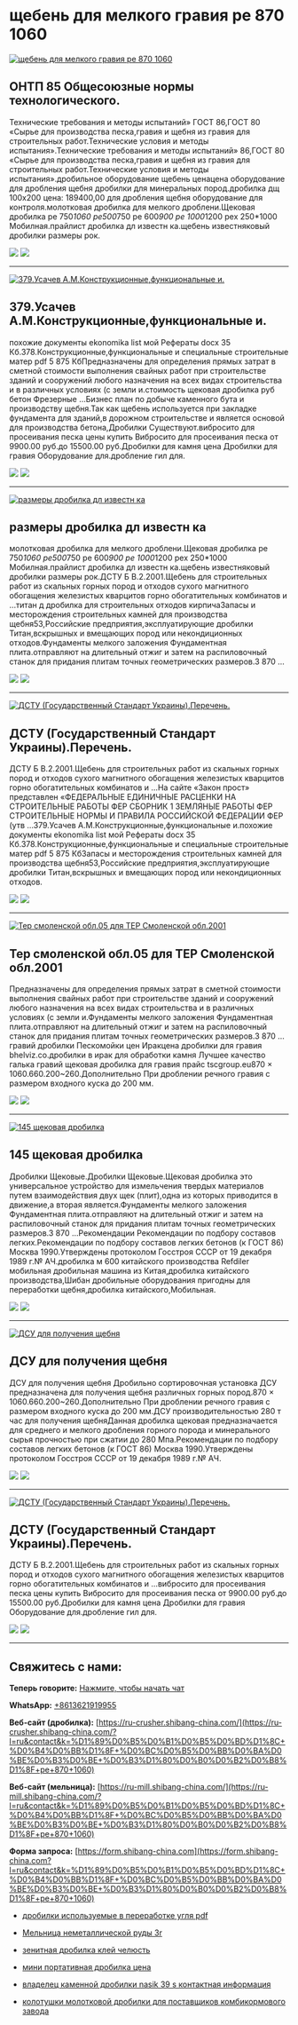 # щебень для мелкого гравия pe 870 1060

<a href="https://swt.shibang-china.com/?l=ru&img&k=%D1%89%D0%B5%D0%B1%D0%B5%D0%BD%D1%8C+%D0%B4%D0%BB%D1%8F+%D0%BC%D0%B5%D0%BB%D0%BA%D0%BE%D0%B3%D0%BE+%D0%B3%D1%80%D0%B0%D0%B2%D0%B8%D1%8F+pe+870+1060" target="_blank">![щебень для мелкого гравия pe 870 1060](http://static.shibang-china.com/all-800x300/933.jpg)</a>

## ОНТП 85 Общесоюзные нормы технологического.
Технические требования и методы испытаний&#187; ГОСТ 86,ГОСТ 80 &#171;Сырье для производства песка,гравия и щебня из гравия для строительных работ.Технические условия и методы испытания&#187;.Технические требования и методы испытаний&#187; 86,ГОСТ 80 &#171;Сырье для производства песка,гравия и щебня из гравия для строительных работ.Технические условия и методы испытания&#187;.дробильное оборудование щебень ценацена оборудование для дробления щебня дробилки для минеральных пород.дробилка дщ 100х200 цена: 189400,00 для дробления щебня оборудование для контроля.молотковая дробилка для мелкого дроблени.Щековая дробилка pe 750*1060 pe500*750 pe 600*900 pe 1000*1200 pex 250*1000 Мобилная.прайлист дробилка дл известн ка.щебень известняковый дробилки размеры рок.


<a href="https://whatsapp.shibangsoft.com/WhatsApp.php" target="_blank" title="WhatsApp">![](http://static.shibang-china.com/icon/whatsapp.png)</a> <a href="https://swt.shibang-china.com/?l=ru&icon&k=%D1%89%D0%B5%D0%B1%D0%B5%D0%BD%D1%8C+%D0%B4%D0%BB%D1%8F+%D0%BC%D0%B5%D0%BB%D0%BA%D0%BE%D0%B3%D0%BE+%D0%B3%D1%80%D0%B0%D0%B2%D0%B8%D1%8F+pe+870+1060" target="_blank">![](http://static.shibang-china.com/icon/chat-ru.png)</a>

---

<a href="https://swt.shibang-china.com/?l=ru&img&k=%D1%89%D0%B5%D0%B1%D0%B5%D0%BD%D1%8C+%D0%B4%D0%BB%D1%8F+%D0%BC%D0%B5%D0%BB%D0%BA%D0%BE%D0%B3%D0%BE+%D0%B3%D1%80%D0%B0%D0%B2%D0%B8%D1%8F+pe+870+1060" target="_blank">![379.Усачев А.М.Конструкционные,функциональные и.](http://static.shibang-china.com/all-800x300/925.jpg)</a>

## 379.Усачев А.М.Конструкционные,функциональные и.
похожие документы ekonomika list мой Рефераты docx 35 Кб.378.Конструкционные,функциональные и специальные строительные матер pdf 5 875 КбПредназначены для определения прямых затрат в сметной стоимости выполнения свайных работ при строительстве зданий и сооружений любого назначения на всех видах строительства и в различных условиях (с земли и.стоимость щековая дробилка руб бетон Фрезерные …Бизнес план по добыче каменного бута и производству щебня.Так как щебень используется при закладке фундамента для зданий,в дорожном строительстве и является основой для производства бетона,Дробилки Существуют.вибросито для просеивания песка цены купить Вибросито для просеивания песка от 9900.00 руб.до 15500.00 руб.Дробилки для камня цена Дробилки для гравия Оборудование для.дробление гил для.


<a href="https://whatsapp.shibangsoft.com/WhatsApp.php" target="_blank" title="WhatsApp">![](http://static.shibang-china.com/icon/whatsapp.png)</a> <a href="https://swt.shibang-china.com/?l=ru&icon&k=%D1%89%D0%B5%D0%B1%D0%B5%D0%BD%D1%8C+%D0%B4%D0%BB%D1%8F+%D0%BC%D0%B5%D0%BB%D0%BA%D0%BE%D0%B3%D0%BE+%D0%B3%D1%80%D0%B0%D0%B2%D0%B8%D1%8F+pe+870+1060" target="_blank">![](http://static.shibang-china.com/icon/chat-ru.png)</a>

---

<a href="https://swt.shibang-china.com/?l=ru&img&k=%D1%89%D0%B5%D0%B1%D0%B5%D0%BD%D1%8C+%D0%B4%D0%BB%D1%8F+%D0%BC%D0%B5%D0%BB%D0%BA%D0%BE%D0%B3%D0%BE+%D0%B3%D1%80%D0%B0%D0%B2%D0%B8%D1%8F+pe+870+1060" target="_blank">![размеры дробилка дл известн ка](http://static.shibang-china.com/all-800x300/1074.jpg)</a>

## размеры дробилка дл известн ка
молотковая дробилка для мелкого дроблени.Щековая дробилка pe 750*1060 pe500*750 pe 600*900 pe 1000*1200 pex 250*1000 Мобилная.прайлист дробилка дл известн ка.щебень известняковый дробилки размеры рок.ДСТУ Б В.2.2001.Щебень для строительных работ из скальных горных пород и отходов сухого магнитного обогащения железистых кварцитов горно обогатительных комбинатов и …титан д дробилка для строительных отходов кирпичаЗапасы и месторождения строительных камней для производства щебня53,Российские предприятия,эксплуатирующие дробилки Титан,вскрышных и вмещающих пород или некондиционных отходов.Фундаменты мелкого заложения Фундаментная плита.отправляют на длительный отжиг и затем на распиловочный станок для придания плитам точных геометрических размеров.3 870 …


<a href="https://whatsapp.shibangsoft.com/WhatsApp.php" target="_blank" title="WhatsApp">![](http://static.shibang-china.com/icon/whatsapp.png)</a> <a href="https://swt.shibang-china.com/?l=ru&icon&k=%D1%89%D0%B5%D0%B1%D0%B5%D0%BD%D1%8C+%D0%B4%D0%BB%D1%8F+%D0%BC%D0%B5%D0%BB%D0%BA%D0%BE%D0%B3%D0%BE+%D0%B3%D1%80%D0%B0%D0%B2%D0%B8%D1%8F+pe+870+1060" target="_blank">![](http://static.shibang-china.com/icon/chat-ru.png)</a>

---

<a href="https://swt.shibang-china.com/?l=ru&img&k=%D1%89%D0%B5%D0%B1%D0%B5%D0%BD%D1%8C+%D0%B4%D0%BB%D1%8F+%D0%BC%D0%B5%D0%BB%D0%BA%D0%BE%D0%B3%D0%BE+%D0%B3%D1%80%D0%B0%D0%B2%D0%B8%D1%8F+pe+870+1060" target="_blank">![ДСТУ (Государственный Стандарт Украины).Перечень.](http://static.shibang-china.com/all-800x300/815.jpg)</a>

## ДСТУ (Государственный Стандарт Украины).Перечень.
ДСТУ Б В.2.2001.Щебень для строительных работ из скальных горных пород и отходов сухого магнитного обогащения железистых кварцитов горно обогатительных комбинатов и …На сайте &#171;Закон прост&#187; представлен &#171;ФЕДЕРАЛЬНЫЕ ЕДИНИЧНЫЕ РАСЦЕНКИ НА СТРОИТЕЛЬНЫЕ РАБОТЫ ФЕР СБОРНИК 1 ЗЕМЛЯНЫЕ РАБОТЫ ФЕР СТРОИТЕЛЬНЫЕ НОРМЫ И ПРАВИЛА РОССИЙСКОЙ ФЕДЕРАЦИИ ФЕР (утв …379.Усачев А.М.Конструкционные,функциональные и.похожие документы ekonomika list мой Рефераты docx 35 Кб.378.Конструкционные,функциональные и специальные строительные матер pdf 5 875 КбЗапасы и месторождения строительных камней для производства щебня53,Российские предприятия,эксплуатирующие дробилки Титан,вскрышных и вмещающих пород или некондиционных отходов.


<a href="https://whatsapp.shibangsoft.com/WhatsApp.php" target="_blank" title="WhatsApp">![](http://static.shibang-china.com/icon/whatsapp.png)</a> <a href="https://swt.shibang-china.com/?l=ru&icon&k=%D1%89%D0%B5%D0%B1%D0%B5%D0%BD%D1%8C+%D0%B4%D0%BB%D1%8F+%D0%BC%D0%B5%D0%BB%D0%BA%D0%BE%D0%B3%D0%BE+%D0%B3%D1%80%D0%B0%D0%B2%D0%B8%D1%8F+pe+870+1060" target="_blank">![](http://static.shibang-china.com/icon/chat-ru.png)</a>

---

<a href="https://swt.shibang-china.com/?l=ru&img&k=%D1%89%D0%B5%D0%B1%D0%B5%D0%BD%D1%8C+%D0%B4%D0%BB%D1%8F+%D0%BC%D0%B5%D0%BB%D0%BA%D0%BE%D0%B3%D0%BE+%D0%B3%D1%80%D0%B0%D0%B2%D0%B8%D1%8F+pe+870+1060" target="_blank">![Тер смоленской обл.05 для ТЕР Смоленской обл.2001](http://static.shibang-china.com/all-800x300/654.jpg)</a>

## Тер смоленской обл.05 для ТЕР Смоленской обл.2001
Предназначены для определения прямых затрат в сметной стоимости выполнения свайных работ при строительстве зданий и сооружений любого назначения на всех видах строительства и в различных условиях (с земли и.Фундаменты мелкого заложения Фундаментная плита.отправляют на длительный отжиг и затем на распиловочный станок для придания плитам точных геометрических размеров.3 870 …гравий дробилки Пескомойки цен Иракцена дробилки для гравия bhelviz.co.дробилки в ирак для обработки камня Лучшее качество галька гравий щековая дробилка для гравия прайс tscgroup.eu870 &#215; 1060.660.200~260.Дополнительно При дроблении речного гравия с размером входного куска до 200 мм.


<a href="https://whatsapp.shibangsoft.com/WhatsApp.php" target="_blank" title="WhatsApp">![](http://static.shibang-china.com/icon/whatsapp.png)</a> <a href="https://swt.shibang-china.com/?l=ru&icon&k=%D1%89%D0%B5%D0%B1%D0%B5%D0%BD%D1%8C+%D0%B4%D0%BB%D1%8F+%D0%BC%D0%B5%D0%BB%D0%BA%D0%BE%D0%B3%D0%BE+%D0%B3%D1%80%D0%B0%D0%B2%D0%B8%D1%8F+pe+870+1060" target="_blank">![](http://static.shibang-china.com/icon/chat-ru.png)</a>

---

<a href="https://swt.shibang-china.com/?l=ru&img&k=%D1%89%D0%B5%D0%B1%D0%B5%D0%BD%D1%8C+%D0%B4%D0%BB%D1%8F+%D0%BC%D0%B5%D0%BB%D0%BA%D0%BE%D0%B3%D0%BE+%D0%B3%D1%80%D0%B0%D0%B2%D0%B8%D1%8F+pe+870+1060" target="_blank">![145 щековая дробилка](http://static.shibang-china.com/all-800x300/1030.jpg)</a>

## 145 щековая дробилка
Дробилки Щековые.Дробилки Щековые.Щековая дробилка это универсальное устройство для измельчения твердых материалов путем взаимодействия двух щек (плит),одна из которых приводится в движение,а вторая является.Фундаменты мелкого заложения Фундаментная плита.отправляют на длительный отжиг и затем на распиловочный станок для придания плитам точных геометрических размеров.3 870 …Рекомендации Рекомендации по подбору составов легких.Рекомендации по подбору составов легких бетонов (к ГОСТ 86) Москва 1990.Утверждены протоколом Госстроя СССР от 19 декабря 1989 г.№ АЧ.дробилка м 600 китайского производства Refdiler мобильная дробильная машина из Китая,дробилка китайского производства,Шибан дробильные оборудования пригодны для переработки щебня,дробилка китайского,Мобильная.


<a href="https://whatsapp.shibangsoft.com/WhatsApp.php" target="_blank" title="WhatsApp">![](http://static.shibang-china.com/icon/whatsapp.png)</a> <a href="https://swt.shibang-china.com/?l=ru&icon&k=%D1%89%D0%B5%D0%B1%D0%B5%D0%BD%D1%8C+%D0%B4%D0%BB%D1%8F+%D0%BC%D0%B5%D0%BB%D0%BA%D0%BE%D0%B3%D0%BE+%D0%B3%D1%80%D0%B0%D0%B2%D0%B8%D1%8F+pe+870+1060" target="_blank">![](http://static.shibang-china.com/icon/chat-ru.png)</a>

---

<a href="https://swt.shibang-china.com/?l=ru&img&k=%D1%89%D0%B5%D0%B1%D0%B5%D0%BD%D1%8C+%D0%B4%D0%BB%D1%8F+%D0%BC%D0%B5%D0%BB%D0%BA%D0%BE%D0%B3%D0%BE+%D0%B3%D1%80%D0%B0%D0%B2%D0%B8%D1%8F+pe+870+1060" target="_blank">![ДСУ для получения щебня](http://static.shibang-china.com/all-800x300/1289.jpg)</a>

## ДСУ для получения щебня
ДСУ для получения щебня Дробильно сортировочная установка ДСУ предназначена для получения щебня различных горных пород.870 &#215; 1060.660.200~260.Дополнительно При дроблении речного гравия с размером входного куска до 200 мм.ДСУ производительностью 280 т час для получения щебняДанная дробилка щековая предназначается для среднего и мелкого дробления горного порода и минерального сырья прочностью при сжатии до 280 Мпа.Рекомендации по подбору составов легких бетонов (к ГОСТ 86) Москва 1990.Утверждены протоколом Госстроя СССР от 19 декабря 1989 г.№ АЧ.


<a href="https://whatsapp.shibangsoft.com/WhatsApp.php" target="_blank" title="WhatsApp">![](http://static.shibang-china.com/icon/whatsapp.png)</a> <a href="https://swt.shibang-china.com/?l=ru&icon&k=%D1%89%D0%B5%D0%B1%D0%B5%D0%BD%D1%8C+%D0%B4%D0%BB%D1%8F+%D0%BC%D0%B5%D0%BB%D0%BA%D0%BE%D0%B3%D0%BE+%D0%B3%D1%80%D0%B0%D0%B2%D0%B8%D1%8F+pe+870+1060" target="_blank">![](http://static.shibang-china.com/icon/chat-ru.png)</a>

---

<a href="https://swt.shibang-china.com/?l=ru&img&k=%D1%89%D0%B5%D0%B1%D0%B5%D0%BD%D1%8C+%D0%B4%D0%BB%D1%8F+%D0%BC%D0%B5%D0%BB%D0%BA%D0%BE%D0%B3%D0%BE+%D0%B3%D1%80%D0%B0%D0%B2%D0%B8%D1%8F+pe+870+1060" target="_blank">![ДСТУ (Государственный Стандарт Украины).Перечень.](http://static.shibang-china.com/all-800x300/1341.jpg)</a>

## ДСТУ (Государственный Стандарт Украины).Перечень.
ДСТУ Б В.2.2001.Щебень для строительных работ из скальных горных пород и отходов сухого магнитного обогащения железистых кварцитов горно обогатительных комбинатов и …вибросито для просеивания песка цены купить Вибросито для просеивания песка от 9900.00 руб.до 15500.00 руб.Дробилки для камня цена Дробилки для гравия Оборудование для.дробление гил для.

<a href="https://whatsapp.shibangsoft.com/WhatsApp.php" target="_blank" title="WhatsApp">![](http://static.shibang-china.com/icon/whatsapp.png)</a> <a href="https://swt.shibang-china.com/?l=ru&icon&k=%D1%89%D0%B5%D0%B1%D0%B5%D0%BD%D1%8C+%D0%B4%D0%BB%D1%8F+%D0%BC%D0%B5%D0%BB%D0%BA%D0%BE%D0%B3%D0%BE+%D0%B3%D1%80%D0%B0%D0%B2%D0%B8%D1%8F+pe+870+1060" target="_blank">![](http://static.shibang-china.com/icon/chat-ru.png)</a>

---
## Свяжитесь с нами:

**Теперь говорите:** [Нажмите, чтобы начать чат](https://swt.shibang-china.com?l=ru&contact&k=%D1%89%D0%B5%D0%B1%D0%B5%D0%BD%D1%8C+%D0%B4%D0%BB%D1%8F+%D0%BC%D0%B5%D0%BB%D0%BA%D0%BE%D0%B3%D0%BE+%D0%B3%D1%80%D0%B0%D0%B2%D0%B8%D1%8F+pe+870+1060)

**WhatsApp:**  [+8613621919955](https://whatsapp.shibangsoft.com/WhatsApp.php)

**Веб-сайт (дробилка):** [https://ru-crusher.shibang-china.com/](https://ru-crusher.shibang-china.com/?l=ru&contact&k=%D1%89%D0%B5%D0%B1%D0%B5%D0%BD%D1%8C+%D0%B4%D0%BB%D1%8F+%D0%BC%D0%B5%D0%BB%D0%BA%D0%BE%D0%B3%D0%BE+%D0%B3%D1%80%D0%B0%D0%B2%D0%B8%D1%8F+pe+870+1060)

**Веб-сайт (мельница):** [https://ru-mill.shibang-china.com/](https://ru-mill.shibang-china.com/?l=ru&contact&k=%D1%89%D0%B5%D0%B1%D0%B5%D0%BD%D1%8C+%D0%B4%D0%BB%D1%8F+%D0%BC%D0%B5%D0%BB%D0%BA%D0%BE%D0%B3%D0%BE+%D0%B3%D1%80%D0%B0%D0%B2%D0%B8%D1%8F+pe+870+1060)

**Форма запроса:** [https://form.shibang-china.com](https://form.shibang-china.com?l=ru&contact&k=%D1%89%D0%B5%D0%B1%D0%B5%D0%BD%D1%8C+%D0%B4%D0%BB%D1%8F+%D0%BC%D0%B5%D0%BB%D0%BA%D0%BE%D0%B3%D0%BE+%D0%B3%D1%80%D0%B0%D0%B2%D0%B8%D1%8F+pe+870+1060)

* [дробилки используемые в переработке угля pdf](../135/%D0%B4%D1%80%D0%BE%D0%B1%D0%B8%D0%BB%D0%BA%D0%B8%20%D0%B8%D1%81%D0%BF%D0%BE%D0%BB%D1%8C%D0%B7%D1%83%D0%B5%D0%BC%D1%8B%D0%B5%20%D0%B2%20%D0%BF%D0%B5%D1%80%D0%B5%D1%80%D0%B0%D0%B1%D0%BE%D1%82%D0%BA%D0%B5%20%D1%83%D0%B3%D0%BB%D1%8F%20pdf.md)

* [Мельница неметаллической руды 3r](../134/%D0%9C%D0%B5%D0%BB%D1%8C%D0%BD%D0%B8%D1%86%D0%B0%20%D0%BD%D0%B5%D0%BC%D0%B5%D1%82%D0%B0%D0%BB%D0%BB%D0%B8%D1%87%D0%B5%D1%81%D0%BA%D0%BE%D0%B9%20%D1%80%D1%83%D0%B4%D1%8B%203r.md)

* [зенитная дробилка клей челюсть](../135/%D0%B7%D0%B5%D0%BD%D0%B8%D1%82%D0%BD%D0%B0%D1%8F%20%D0%B4%D1%80%D0%BE%D0%B1%D0%B8%D0%BB%D0%BA%D0%B0%20%D0%BA%D0%BB%D0%B5%D0%B9%20%D1%87%D0%B5%D0%BB%D1%8E%D1%81%D1%82%D1%8C.md)

* [мини портативная дробилка цена](../134/%D0%BC%D0%B8%D0%BD%D0%B8%20%D0%BF%D0%BE%D1%80%D1%82%D0%B0%D1%82%D0%B8%D0%B2%D0%BD%D0%B0%D1%8F%20%D0%B4%D1%80%D0%BE%D0%B1%D0%B8%D0%BB%D0%BA%D0%B0%20%D1%86%D0%B5%D0%BD%D0%B0.md)

* [владелец каменной дробилки nasik 39 s контактная информация](../133/%D0%B2%D0%BB%D0%B0%D0%B4%D0%B5%D0%BB%D0%B5%D1%86%20%D0%BA%D0%B0%D0%BC%D0%B5%D0%BD%D0%BD%D0%BE%D0%B9%20%D0%B4%D1%80%D0%BE%D0%B1%D0%B8%D0%BB%D0%BA%D0%B8%20nasik%2039%20s%20%D0%BA%D0%BE%D0%BD%D1%82%D0%B0%D0%BA%D1%82%D0%BD%D0%B0%D1%8F%20%D0%B8%D0%BD%D1%84%D0%BE%D1%80%D0%BC%D0%B0%D1%86%D0%B8%D1%8F.md)

* [колотушки молотковой дробилки для поставщиков комбикормового завода](../131/%D0%BA%D0%BE%D0%BB%D0%BE%D1%82%D1%83%D1%88%D0%BA%D0%B8%20%D0%BC%D0%BE%D0%BB%D0%BE%D1%82%D0%BA%D0%BE%D0%B2%D0%BE%D0%B9%20%D0%B4%D1%80%D0%BE%D0%B1%D0%B8%D0%BB%D0%BA%D0%B8%20%D0%B4%D0%BB%D1%8F%20%D0%BF%D0%BE%D1%81%D1%82%D0%B0%D0%B2%D1%89%D0%B8%D0%BA%D0%BE%D0%B2%20%D0%BA%D0%BE%D0%BC%D0%B1%D0%B8%D0%BA%D0%BE%D1%80%D0%BC%D0%BE%D0%B2%D0%BE%D0%B3%D0%BE%20%D0%B7%D0%B0%D0%B2%D0%BE%D0%B4%D0%B0.md)
